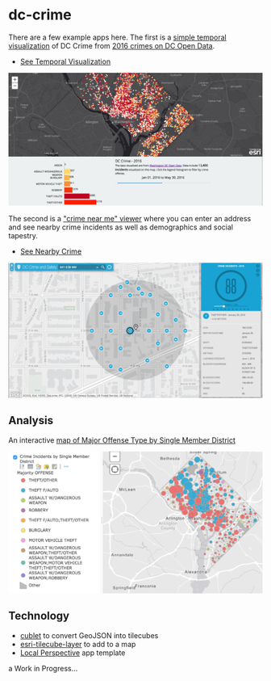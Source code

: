 # dc-crime

There are a few example apps here. The first is a [simple temporal visualization](http://ajturner.github.io/dc-crime) of DC Crime from [2016 crimes on DC Open Data](http://opendata.dc.gov/datasets/bda20763840448b58f8383bae800a843_26).


- [See Temporal Visualization](http://ajturner.github.io/dc-crime/index.html)

![](images/temporal.png)


The second is a ["crime near me" viewer](http://ajturner.github.io/dc-crime/nearby/index.html) where you can enter an address and see nearby crime incidents as well as demographics and social tapestry.

- [See Nearby Crime](http://ajturner.github.io/dc-crime/nearby/index.html)

![](images/nearby.png)


## Analysis

An interactive [map of Major Offense Type by Single Member District](http://dcdev.maps.arcgis.com/home/webmap/viewer.html?webmap=9fca7613b7fc40c283c493e9f1844f2d)

![](images/offense_by_smd.png)


## Technology

- [cublet](https://github.com/chelm/cublet) to convert GeoJSON into tilecubes
- [esri-tilecube-layer](https://github.com/chelm/esri-tilecube-layer) to add to a map
- [Local Perspective](https://github.com/SpatialAgent/local-perspective) app template

a Work in Progress...
